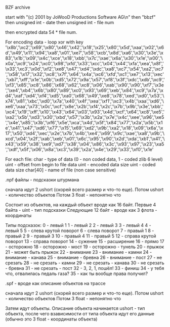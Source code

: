 BZF archive

start with "(c) 2001 by JoWooD Productions Software AG\n"
then "bbzf"
then unsigned int - date
then unsigned int - file num

then encrypted data 54 * file num. 

For encoding data - loop xor with key 
'\x8b','\xc2','\x69','\x80','\x46','\x42','\x18','\x25','\x80','\x5d','\xaa','\x02','\x6d','\x49','\x11','\x94','\xa8','\x01','\xe7','\x58','\xcb','\x8d','\xa6','\x30','\x3e','\x83','\x1b','\x09','\x4c','\xce','\x18','\xbb','\x7c','\xae','\x6a','\x30','\x1e','\x00','\x0a','\xc9','\x24','\xc0','\x98','\xfd','\x33','\xcc','\x04','\x44','\xfa','\xea','\x8f','\x33','\xc3','\x0d','\xf2','\xe8','\x47','\xd4','\xdc','\xa8','\xc7','\x54','\xa2','\xc7','\x58','\x17','\x32','\xc8','\x7f','\x64','\x4a','\xc6','\xfd','\xc1','\xe7','\x13','\xec','\xb7','\xff','\x1e','\x0b','\xd5','\x72','\x9a','\x57','\xf8','\x3f','\xdc','\xdb','\xc9','\xf3','\x85','\xc8','\x86','\x68','\x62','\xc8','\x06','\xab','\x90','\x90','\xf7','\x3e','\xe4','\xb4','\x6b','\x80','\x89','\xc0','\x93','\x69','\xeb','\x84','\xc9','\x7a','\xd4','\xaf','\xd4','\xf4','\xd5','\xa0','\x68','\x49','\xe8','\x78','\xed','\xd0','\x53','\x74','\x81','\xbc','\xd0','\x7a','\x40','\x4f','\xea','\xf1','\xc3','\x4b','\xaa','\xd6','\xe6','\xaa','\x73','\x0c','\xcf','\x8e','\x2b','\xf4','\x2c','\x7b','\x9b','\x3e','\xbb','\xc4','\x19','\xff','\x10','\x43','\x64','\x03','\x93','\x4d','\xcf','\x64','\xc8','\xe5','\xa2','\x5b','\xd3','\x30','\xbd','\x57','\x3b','\x2a','\x7e','\x4c','\xee','\x96','\xe5','\x4e','\x85','\x3b','\xf6','\x5e','\xca','\x4d','\x5f','\x84','\x77','\x2a','\x5b','\x1e','\x41','\x47','\xd6','\x77','\x15','\x69','\xd2','\x9b','\xa2','\x18','\x09','\x6a','\x17','\x50','\xd4','\xec','\x2e','\x7b','\x4b','\xe4','\x69','\x9c','\xae','\xa8','\x9b','\xcd','\x04','\x2f','\xab','\xeb','\x01','\x6c','\x95','\x90','\x2d','\xda','\xb1','\x41','\x43','\x59','\x38','\xe9','\xd7','\x38','\x04','\x86','\x3c','\x93','\x97','\x23','\xa5','\xdf','\x5f','\x06','\x8a','\xc3','\x39','\x2a','\x4e','\x29','\x33','\xf0','\x1e'

For each file:
char - type of data (0 - non coded data, 1 - coded zlib 6 level)
uint - offset from begin to file data
uint - encoded data size
uint - coded data size
char[40] - name of file (non case sensitive)


.npf файлы - подсказки штурмана

сначала идут 2 ushort (скорей всего размер и что-то еще). Потом ushort - количество объектов
Потом 3 float - непонятно что

Состоит из объектов, на каждый объект вроде как 16 байт.
Первые 4 байта - uint - тип подсказки
Следующие 12 байт - вроде как 3 флота - координаты

Типы подсказок:
0 - левый 1
1 - левый 2
2 - левый 3
3 - левый 4
4 - левый 5
5 - слева крутой поворот
6 - слева поворот
7 - правый 1
8 - правый 2
9 - правый 3
10 - правый 4
11 - правый 5
12 - справа крутой поворот
13 - справа поворот
14 - сужение
15 - расширение
16 - прямо
17 - осторожно
18 - осторожно - мост
19 - осторожно - тунель
20 - прыжок
21 - может быть прыжок
22 - внимание
23 - внимание - камни
24 - внимание - канава
25 - внимание - бревна
26 - внимание - пост
27 - не срезать
28 - не срезать - камни
29 - не срезать - канава
30 - не срезать - бревна
31 - не срезать - пост
32 - 3, 2, 1, пошёл!
33 - финиш
34 - у тебя что, отвалилась педаль газа?
35 - как ты вообще права получил?



.spf - вроде как описание объектов на трассе

сначала идут 2 ushort (скорей всего размер и что-то еще). Потом ushort - количество объектов
Потом 3 float - непонятно что

Затем идут объекты. Описание объекта начинается ushort - тип объекта, после чего взависимости от типа объекта идут его данные (обычно это 3 float - координаты объекта)